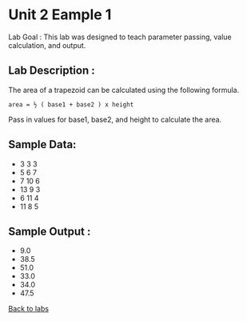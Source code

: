 # Unit 2 Eample 1
Lab Goal :   This lab was designed to teach parameter passing, value calculation, and output.

## Lab Description :   

The area of a trapezoid can be calculated using the following formula.  
```
area = ½ ( base1 + base2 ) x height 
```
Pass in values for base1, base2, and height to calculate the area.

## Sample Data: 
* 3 3 3
* 5 6 7
* 7 10 6
* 13 9 3
* 6 11 4
* 11 8 5

## Sample Output : 
* 9.0
* 38.5
* 51.0
* 33.0
* 34.0
* 47.5


[Back to labs](../README.md)